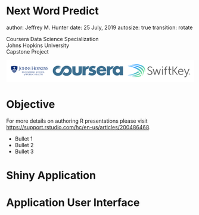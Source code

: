 Next Word Predict
========================================================
author: Jeffrey M. Hunter
date: 25 July, 2019
autosize: true
transition: rotate

Coursera Data Science Specialization<br />
Johns Hopkins University<br />
Capstone Project



![SwiftKey, JHU & Coursera Logo](images/logos-footer.png)

Objective
========================================================

For more details on authoring R presentations please visit <https://support.rstudio.com/hc/en-us/articles/200486468>.

- Bullet 1
- Bullet 2
- Bullet 3

Shiny Application
========================================================



Application User Interface
========================================================


